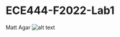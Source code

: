 # ECE444-F2022-Lab1

Matt Agar
![alt text](https://github.com/mattagar6/ECE444-F2022-Lab1/blob/main/add_name_commit.png?raw=true)

